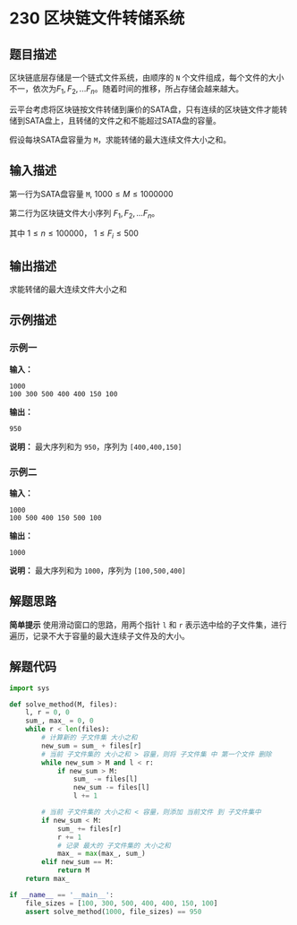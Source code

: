 # 230 区块链文件转储系统

## 题目描述
区块链底层存储是一个链式文件系统，由顺序的 `N` 个文件组成，每个文件的大小不一，依次为$F_1, F_2, ... F_n$。随着时间的推移，所占存储会越来越大。

云平台考虑将区块链按文件转储到廉价的SATA盘，只有连续的区块链文件才能转储到SATA盘上，且转储的文件之和不能超过SATA盘的容量。

假设每块SATA盘容量为 `M`，求能转储的最大连续文件大小之和。
## 输入描述
第一行为SATA盘容量 `M`,  $1000 \leq M \leq 1000000$

第二行为区块链文件大小序列 $F_1, F_2, ... F_n$。

其中 $1 \leq n \leq 100000$， $1 \leq F_i \leq 500$


## 输出描述
求能转储的最大连续文件大小之和

## 示例描述

### 示例一

**输入：**
```
1000
100 300 500 400 400 150 100
```

**输出：**
```
950
```

**说明：** 
最大序列和为 `950`，序列为 `[400,400,150]`

### 示例二

**输入：**
```
1000
100 500 400 150 500 100
```

**输出：**
```
1000
```

**说明：** 
最大序列和为 `1000`，序列为 `[100,500,400]`

## 解题思路
**简单提示**
使用滑动窗口的思路，用两个指针 `l` 和 `r` 表示选中给的子文件集，进行遍历，记录不大于容量的最大连续子文件及的大小。

## 解题代码
``` python
import sys

def solve_method(M, files):
    l, r = 0, 0
    sum_, max_ = 0, 0
    while r < len(files):
        # 计算新的 子文件集 大小之和
        new_sum = sum_ + files[r]
        # 当前 子文件集的 大小之和 > 容量，则将 子文件集 中 第一个文件 删除
        while new_sum > M and l < r:
            if new_sum > M:
                sum_ -= files[l]
                new_sum -= files[l]
                l += 1

        # 当前 子文件集的 大小之和 < 容量，则添加 当前文件 到 子文件集中
        if new_sum < M:
            sum_ += files[r]
            r += 1
            # 记录 最大的 子文件集的 大小之和
            max_ = max(max_, sum_)
        elif new_sum == M:
            return M
    return max_

if __name__ == '__main__':
    file_sizes = [100, 300, 500, 400, 400, 150, 100]
    assert solve_method(1000, file_sizes) == 950
```